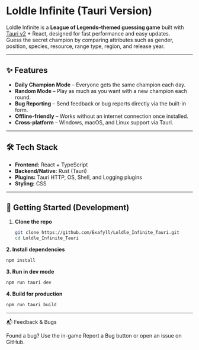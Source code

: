# Loldle Infinite (Tauri Version)

Loldle Infinite is a **League of Legends–themed guessing game** built with  
[Tauri v2](https://tauri.app) + React, designed for fast performance and easy updates.  
Guess the secret champion by comparing attributes such as gender, position, species, resource, range type, region, and release year.

---

## ✨ Features
- **Daily Champion Mode** – Everyone gets the same champion each day.
- **Random Mode** – Play as much as you want with a new champion each round.
- **Bug Reporting** – Send feedback or bug reports directly via the built-in form.
- **Offline-friendly** – Works without an internet connection once installed.
- **Cross-platform** – Windows, macOS, and Linux support via Tauri.

---

## 🛠 Tech Stack
- **Frontend:** React + TypeScript
- **Backend/Native:** Rust (Tauri)
- **Plugins:** Tauri HTTP, OS, Shell, and Logging plugins
- **Styling:** CSS

---

## 🚀 Getting Started (Development)
1. **Clone the repo**
   ```bash
   git clone https://github.com/Exafyll/Loldle_Infinite_Tauri.git
   cd Loldle_Infinite_Tauri
   ```

**2. Install dependencies**
```bash
npm install
```

**3. Run in dev mode**
```bash
npm run tauri dev
```

**4. Build for production**
```bash
npm run tauri build
```

---

📬 Feedback & Bugs

Found a bug? Use the in-game Report a Bug button or
open an issue on GitHub.
